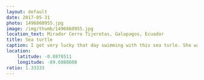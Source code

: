 ```yaml
---
layout: default
date: 2017-05-31
photo: 1496860955.jpg
image: /img/thumb/1496860955.jpg
location_text: Mirador Cerro Tijeretas, Galapagos, Ecuador
title: Sea turtle
caption: I got very lucky that day swimming with this sea turle. She was absolutely not afraid of me, not like she has used to mankind, but more like she was minding her own business and expecting me to do the same. Pretty awesome though, very relax haha!
location:
    latitude: -0.8878511
    longitude: -89.6088608
ratio: 1.33333
---
```

